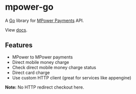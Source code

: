 # mpower-go

A [Go](https://golang.org) library for [MPower Payments](https://mpowerpayments.com) API.

View [docs](https://godoc.org/github.com/samora/mpower-go).

## Features

* MPower to MPower payments
* Direct mobile money charge
* Check direct mobile money charge status
* Direct card charge
* Use custom HTTP client (great for services like appengine)

__Note:__ No HTTP redirect checkout here.
